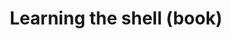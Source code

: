 ---
title: Learning the shell (book)
level: 1
external: http://linuxcommand.org/learning_the_shell.php
---